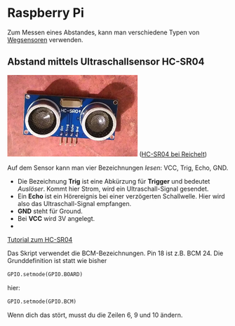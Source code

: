 # Raspberry Pi

Zum Messen eines Abstandes, kann man verschiedene Typen von [Wegsensoren](https://de.wikipedia.org/wiki/Wegsensor) verwenden.

## Abstand mittels Ultraschallsensor HC-SR04

![Bild des HC-SR04](files/hc-sr04.png)
([HC-SR04 bei Reichelt](https://www.reichelt.de/DEBO-SEN-ULTRA/3/index.html?ACTION=3&GROUPID=8244&ARTICLE=161487&SEARCH=debo%2Bsen%2Bultra&START=0&OFFSET=16&))

Auf dem Sensor kann man vier Bezeichnungen *lesen*: VCC, Trig, Echo, GND.

* Die Bezeichnung **Trig** ist eine Abkürzung für **Trigger** und bedeutet *Auslöser*. Kommt hier Strom, wird ein Ultraschall-Signal gesendet.
* Ein **Echo** ist ein Hörereignis bei einer verzögerten Schallwelle. Hier wird also das Ultraschall-Signal empfangen.
* **GND** steht für Ground.
* Bei **VCC** wird 3V angelegt.
*
[Tutorial zum HC-SR04](https://tutorials-raspberrypi.de/entfernung-messen-mit-ultraschallsensor-hc-sr04/)

Das Skript verwendet die BCM-Bezeichnungen. Pin 18 ist z.B. BCM 24. Die Grunddefinition ist statt wie bisher
```python
GPIO.setmode(GPIO.BOARD)
```
hier:
```python
GPIO.setmode(GPIO.BCM)
```

Wenn dich das stört, musst du die Zeilen 6, 9 und 10 ändern.
